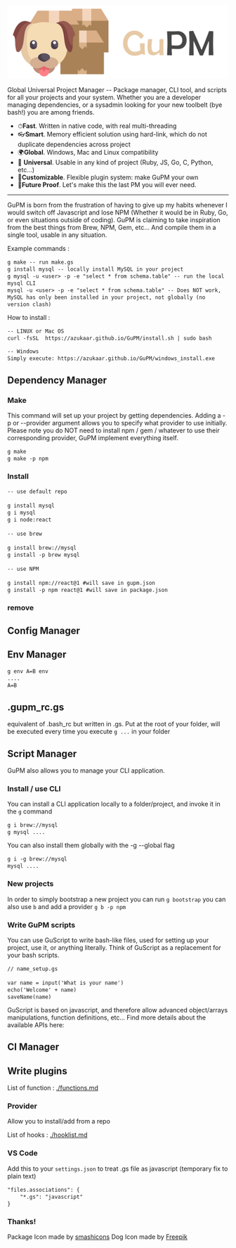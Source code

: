![dog](./banner.png)

Global Universal Project Manager -- Package manager, CLI tool, and scripts for all your projects and your system. Whether you are a developer managing dependencies, or a sysadmin looking for your new toolbelt (bye bash!) you are among friends.

 * ⏱**Fast**. Written in native code, with real multi-threading
 * 👓**Smart**. Memory efficient solution using hard-link, which do not duplicate dependencies across project
 * 🌍**Global**. Windows, Mac and Linux compatibility
 * 🌈 **Universal**. Usable in any kind of project (Ruby, JS, Go, C, Python, etc...)
 * 👗**Customizable**. Flexible plugin system: make GuPM your own
 * 👝**Future Proof**. Let's make this the last PM you will ever need.

---

GuPM is born from the frustration of having to give up my habits whenever I would switch off Javascript and lose NPM (Whether it would be in Ruby, Go, or even situations outside of coding). GuPM is claiming to take inspiration from the best things from Brew, NPM, Gem, etc... And compile them in a single tool, usable in any situation.

Example commands :

```
g make -- run make.gs
g install mysql -- locally install MySQL in your project
g mysql -u <user> -p -e "select * from schema.table" -- run the local mysql CLI
mysql -u <user> -p -e "select * from schema.table" -- Does NOT work, MySQL has only been installed in your project, not globally (no version clash)
```

How to install : 

```
-- LINUX or Mac OS
curl -fsSL  https://azukaar.github.io/GuPM/install.sh | sudo bash 
```

```
-- Windows
Simply execute: https://azukaar.github.io/GuPM/windows_install.exe
```

## Dependency Manager

### Make

This command will set up your project by getting dependencies. Adding a -p or --provider argument allows you to specify what provider to use initially.
Please note you do NOT need to install npm / gem / whatever to use their corresponding provider, GuPM implement everything itself.

```
g make
g make -p npm
```

### Install

```
-- use default repo

g install mysql
g i mysql
g i node:react

-- use brew

g install brew://mysql
g install -p brew mysql

-- use NPM

g install npm://react@1 #will save in gupm.json
g install -p npm react@1 #will save in package.json
```

### remove

## Config Manager

## Env Manager

```
g env A=B env
....
A=B
```

## .gupm_rc.gs

equivalent of .bash_rc but written in .gs.
Put at the root of your folder, will be executed every time you execute `g ...` in your folder

## Script Manager

GuPM also allows you to manage your CLI application.

### Install / use CLI

You can install a CLI application locally to a folder/project, and invoke it in the `g` command

```
g i brew://mysql
g mysql ....
```

You can also install them globally with the -g --global flag

```
g i -g brew://mysql
mysql ....
```

### New projects

In order to simply bootstrap a new project you can run `g bootstrap` you can also use `b` and add a provider `g b -p npm`

### Write GuPM scripts

You can use GuScript to write bash-like files, used for setting up your project, use it, or anything literally.
Think of GuScript as a replacement for your bash scripts.

```
// name_setup.gs

var name = input('What is your name')
echo('Welcome' + name)
saveName(name)
```

GuScript is based on javascript, and therefore allow advanced object/arrays manipulations, function definitions, etc...
Find more details about the available APIs here:

## CI Manager

## Write plugins
List of function : [./functions.md](Functions)

### Provider

Allow you to install/add from a repo

List of hooks : [./hooklist.md](Hooklist)

### VS Code 

Add this to your `settings.json` to treat .gs file as javascript (temporary fix to plain text)

```
"files.associations": {
    "*.gs": "javascript"
}
```

### Thanks!
Package Icon made by [smashicons](https://www.smashicons.com/)
Dog Icon made by [Freepik](https://www.freepik.com/)